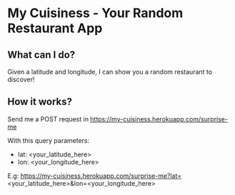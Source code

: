# My Cuisiness - Your Random Restaurant App

## What can I do?
Given a latitude and longitude, I can show you a random restaurant to discover!

## How it works?
Send me a POST request in https://my-cuisiness.herokuapp.com/surprise-me

With this query parameters:
- lat: <your_latitude_here>
- lon: <your_longitude_here>

E.g: https://my-cuisiness.herokuapp.com/surprise-me?lat=<your_latitude_here>&lon=<your_longitude_here>
